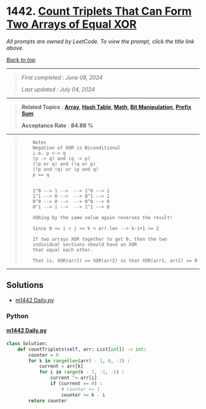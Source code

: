 # 1442. [Count Triplets That Can Form Two Arrays of Equal XOR](<https://leetcode.com/problems/count-triplets-that-can-form-two-arrays-of-equal-xor>)

*All prompts are owned by LeetCode. To view the prompt, click the title link above.*

*[Back to top](<../README.md>)*

------

> *First completed : June 08, 2024*
>
> *Last updated : July 04, 2024*

------

> **Related Topics** : **[Array](<by_topic/Array.md>), [Hash Table](<by_topic/Hash Table.md>), [Math](<by_topic/Math.md>), [Bit Manipulation](<by_topic/Bit Manipulation.md>), [Prefix Sum](<by_topic/Prefix Sum.md>)**
>
> **Acceptance Rate** : **84.88 %**

------

> ``` 
>     Notes
>     Negation of XOR is Biconditional 
>     i.e. p <-> q
>     (p -> q) and (q -> p)
>     (!p or q) and (!q or p)
>     (!p and !q) or (p and q)
>     p == q
> 
> 
>     1^0 --> 1 -->  --> 1^0 --> 1
>     1^1 --> 0 -->  --> 0^1 --> 1
>     0^0 --> 0 -->  --> 0^0 --> 0
>     0^1 --> 1 -->  --> 1^1 --> 0
> 
>     XORing by the same value again reverses the result!
> 
>     Since 0 <= i < j <= k < arr.len --> k-i+1 >= 2
> 
>     If two arrays XOR together to get 0, then the two 
>     individual sections should have an XOR 
>     that equal each other.
> 
>     That is, XOR(arr1) == XOR(arr2) so that XOR(arr1, arr2) == 0
> 

------

## Solutions

- [m1442 Daily.py](<../my-submissions/m1442 Daily.py>)
### Python
#### [m1442 Daily.py](<../my-submissions/m1442 Daily.py>)
```Python
class Solution:
    def countTriplets(self, arr: List[int]) -> int:
        counter = 0
        for k in range(len(arr) - 1, 0, -1) :
            current = arr[k]
            for i in range(k - 1, -1, -1) :
                current ^= arr[i]
                if (current == 0) :
                    # counter += 1
                    counter += k - i
        return counter
```

